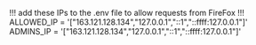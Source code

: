 !!! add these IPs to the .env file to allow requests from FireFox !!!
ALLOWED_IP = '["163.121.128.134","127.0.0.1","::1","::ffff:127.0.0.1"]'
ADMINS_IP = '["163.121.128.134","127.0.0.1","::1","::ffff:127.0.0.1"]'
